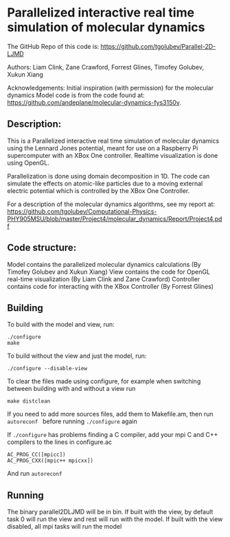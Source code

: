 # Parallelized interactive real time simulation of molecular dynamics

The GitHub Repo of this code is: https://github.com/tgolubev/Parallel-2D-LJMD

Authors: Liam Clink, Zane Crawford, Forrest Glines, Timofey Golubev, Xukun Xiang

Acknowledgements:
 Initial inspiration (with permission) for the molecular dynamics Model code is from
 the code found at: https://github.com/andeplane/molecular-dynamics-fys3150v.
 

## Description:

 This is a Parallelized interactive real time simulation of molecular dynamics 
 using the Lennard Jones potential, meant for use on a Raspberry Pi supercomputer
 with an XBox One controller. Realtime visualization is done using OpenGL.
 
 Parallelization is done using domain decomposition in 1D. The code can simulate
 the effects on atomic-like particles due to a moving external electric potential
 which is controlled by the XBox One Controller.

 For a description of the molecular dynamics algorithms, see my report at:
 https://github.com/tgolubev/Computational-Physics-PHY905MSU/blob/master/Project4/molecular_dynamics/Report/Project4.pdf
 
## Code structure:
 Model contains the parallelized molecular dynamics calculations (By Timofey Golubev and Xukun Xiang)
 View contains the code for OpenGL real-time visualization (By Liam Clink and Zane Crawford)
 Controller contains code for interacting with the XBox Controller (By Forrest Glines)

## Building
To build with the model and view, run:
    
    ./configure 
    make

To build without the view and just the model, run:
    
    ./configure --disable-view

To clear the files made using configure, for example when switching between
building with and without a view run 

    make distclean

If you need to add more sources files, add them to Makefile.am, then run
`autoreconf `
before running `./configure` again

If `./configure` has problems finding a C compiler, add your mpi C and C++
compilers to the lines in configure.ac

    AC_PROG_CC([mpicc])
    AC_PROG_CXX([mpic++ mpicxx])
    
And run `autoreconf`


## Running
The binary parallel2DLJMD will be in bin. If built with the view, by default
task 0 will run the view and rest will run with the model. If built with the
view disabled, all mpi tasks will run the model
